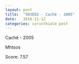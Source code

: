 ```yaml
---
layout: post
title:  "S03E02 - Caché - 2005"
date:   2016-11-12
categories: corinthiale post
---
```

Caché - 2005

Mhtsos

Score: 7.57
